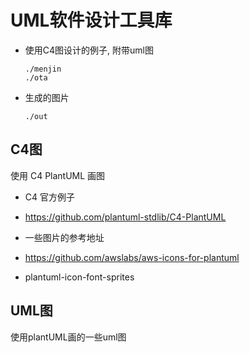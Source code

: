 # UML软件设计工具库
* 使用C4图设计的例子, 附带uml图
  ```
  ./menjin
  ./ota
  ```
* 生成的图片
  ```
  ./out  
  ```

## C4图
使用 C4 PlantUML 画图
* C4 官方例子
- https://github.com/plantuml-stdlib/C4-PlantUML
* 一些图片的参考地址
- https://github.com/awslabs/aws-icons-for-plantuml

- plantuml-icon-font-sprites

## UML图
使用plantUML画的一些uml图